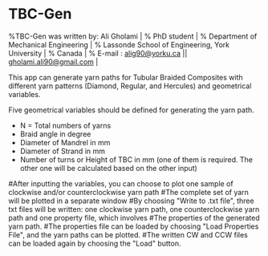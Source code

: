# TBC-Gen

 %TBC-Gen was written by: Ali Gholami                                           |
 %                        PhD student                                           |
 %                        Department of Mechanical Engineering                  |
 %                        Lassonde School of Engineering, York University       |
 %                        Canada                                                |
 %                        E-mail : alig90@yorku.ca || gholami.ali90@gmail.com   |


This app can generate yarn paths for Tubular Braided Composites with different yarn patterns (Diamond, Regular, and Hercules) and geometrical variables.

Five geometrical variables should be defined for generating the yarn path.
 - N = Total numbers of yarns
 - Braid angle in degree
 - Diameter of Mandrel in mm
 - Diameter of Strand in mm
 - Number of turns or Height of TBC in mm (one of them is required. The other one will be calculated based on the other input)

#After inputting the variables, you can choose to plot one sample of clockwise and/or counterclockwise yarn path
#The complete set of yarn will be plotted in a separate window
#By choosing "Write to .txt file", three txt files will be written: one clockwise yarn path, one counterclockwise yarn path and one property file, which involves #The properties of the generated yarn path.
#The properties file can be loaded by choosing "Load Properties File", and the yarn paths can be plotted.
#The written CW and CCW files can be loaded again by choosing the "Load" button.
